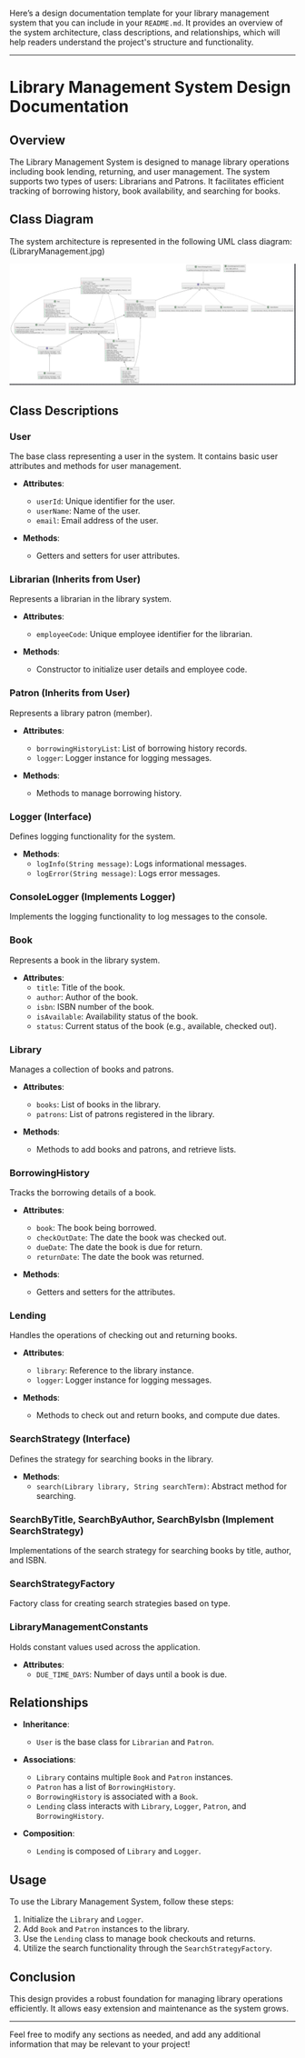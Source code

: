 Here’s a design documentation template for your library management system that you can include in your `README.md`. It provides an overview of the system architecture, class descriptions, and relationships, which will help readers understand the project's structure and functionality.

---

# Library Management System Design Documentation

## Overview
The Library Management System is designed to manage library operations including book lending, returning, and user management. The system supports two types of users: Librarians and Patrons. It facilitates efficient tracking of borrowing history, book availability, and searching for books.

## Class Diagram
The system architecture is represented in the following UML class diagram: (LibraryManagement.jpg)

![Alt text](LibraryManagement.jpg)

## Class Descriptions

### User
The base class representing a user in the system. It contains basic user attributes and methods for user management.
- **Attributes**:
  - `userId`: Unique identifier for the user.
  - `userName`: Name of the user.
  - `email`: Email address of the user.
  
- **Methods**:
  - Getters and setters for user attributes.

### Librarian (Inherits from User)
Represents a librarian in the library system.
- **Attributes**:
  - `employeeCode`: Unique employee identifier for the librarian.
  
- **Methods**:
  - Constructor to initialize user details and employee code.

### Patron (Inherits from User)
Represents a library patron (member).
- **Attributes**:
  - `borrowingHistoryList`: List of borrowing history records.
  - `logger`: Logger instance for logging messages.
  
- **Methods**:
  - Methods to manage borrowing history.

### Logger (Interface)
Defines logging functionality for the system.
- **Methods**:
  - `logInfo(String message)`: Logs informational messages.
  - `logError(String message)`: Logs error messages.

### ConsoleLogger (Implements Logger)
Implements the logging functionality to log messages to the console.

### Book
Represents a book in the library system.
- **Attributes**:
  - `title`: Title of the book.
  - `author`: Author of the book.
  - `isbn`: ISBN number of the book.
  - `isAvailable`: Availability status of the book.
  - `status`: Current status of the book (e.g., available, checked out).

### Library
Manages a collection of books and patrons.
- **Attributes**:
  - `books`: List of books in the library.
  - `patrons`: List of patrons registered in the library.
  
- **Methods**:
  - Methods to add books and patrons, and retrieve lists.

### BorrowingHistory
Tracks the borrowing details of a book.
- **Attributes**:
  - `book`: The book being borrowed.
  - `checkOutDate`: The date the book was checked out.
  - `dueDate`: The date the book is due for return.
  - `returnDate`: The date the book was returned.
  
- **Methods**:
  - Getters and setters for the attributes.

### Lending
Handles the operations of checking out and returning books.
- **Attributes**:
  - `library`: Reference to the library instance.
  - `logger`: Logger instance for logging messages.
  
- **Methods**:
  - Methods to check out and return books, and compute due dates.

### SearchStrategy (Interface)
Defines the strategy for searching books in the library.
- **Methods**:
  - `search(Library library, String searchTerm)`: Abstract method for searching.

### SearchByTitle, SearchByAuthor, SearchByIsbn (Implement SearchStrategy)
Implementations of the search strategy for searching books by title, author, and ISBN.

### SearchStrategyFactory
Factory class for creating search strategies based on type.

### LibraryManagementConstants
Holds constant values used across the application.
- **Attributes**:
  - `DUE_TIME_DAYS`: Number of days until a book is due.

## Relationships
- **Inheritance**:
  - `User` is the base class for `Librarian` and `Patron`.
  
- **Associations**:
  - `Library` contains multiple `Book` and `Patron` instances.
  - `Patron` has a list of `BorrowingHistory`.
  - `BorrowingHistory` is associated with a `Book`.
  - `Lending` class interacts with `Library`, `Logger`, `Patron`, and `BorrowingHistory`.
  
- **Composition**:
  - `Lending` is composed of `Library` and `Logger`.

## Usage
To use the Library Management System, follow these steps:
1. Initialize the `Library` and `Logger`.
2. Add `Book` and `Patron` instances to the library.
3. Use the `Lending` class to manage book checkouts and returns.
4. Utilize the search functionality through the `SearchStrategyFactory`.

## Conclusion
This design provides a robust foundation for managing library operations efficiently. It allows easy extension and maintenance as the system grows.

---

Feel free to modify any sections as needed, and add any additional information that may be relevant to your project!
